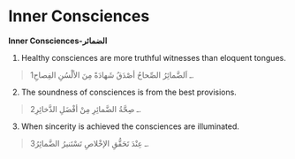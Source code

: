 Inner Consciences
=================

**Inner Consciences-الضمائر**

1. Healthy consciences are more truthful witnesses than eloquent
tongues.

> 1ـ اَلضَّمائِرُ الصِّحاحُ أصْدَقُ شَهادَةً مِنَ الألْسُنِ الفِصاحِ.

2. The soundness of consciences is from the best provisions.

> 2ـ صِحَّةُ الضَّمائِرِ مِنْ أفْضَلِ الذَّخائِرِ.

3. When sincerity is achieved the consciences are illuminated.

> 3ـ عِنْدَ تَحَقُّقِ الإخْلاصِ تَسْتَنيرُ الضَّمائِرُ.


